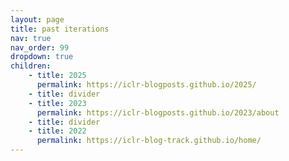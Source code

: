 ```yaml
---
layout: page
title: past iterations
nav: true
nav_order: 99
dropdown: true
children:
    - title: 2025
      permalink: https://iclr-blogposts.github.io/2025/
    - title: divider
    - title: 2023
      permalink: https://iclr-blogposts.github.io/2023/about
    - title: divider
    - title: 2022
      permalink: https://iclr-blog-track.github.io/home/
---
```

